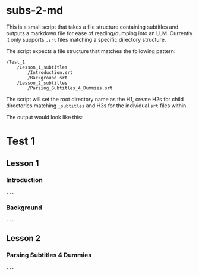 # subs-2-md

This is a small script that takes a file structure containing subtitles and outputs a markdown file for ease of reading/dumping into an LLM.
Currently it only supports `.srt` files matching a specific directory structure.

The script expects a file structure that matches the following pattern:
```
/Test_1
    /Lesson_1_subtitles
        /Introduction.srt
        /Background.srt
    /Lesson_2_subtitles
        /Parsing_Subtitles_4_Dummies.srt
```
The script will set the root directory name as the H1, create H2s for child directories matching `_subtitles` and H3s for the individual `srt` files within.

The output would look like this:

# Test 1

## Lesson 1

### Introduction
`...`

### Background
`...`

## Lesson 2

### Parsing Subtitles 4 Dummies
`...`

